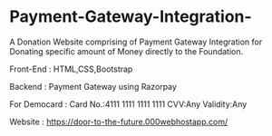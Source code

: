 # Payment-Gateway-Integration-
A Donation Website comprising of Payment Gateway Integration for Donating specific amount of Money directly to the Foundation.

Front-End : HTML,CSS,Bootstrap

Backend : Payment Gateway using Razorpay

For Democard : 
Card No.:4111 1111 1111 1111 
CVV:Any
Validity:Any

Website : https://door-to-the-future.000webhostapp.com/
